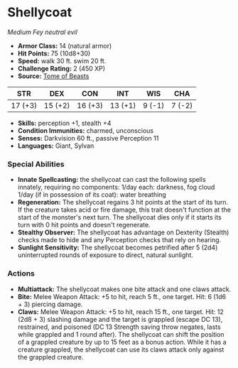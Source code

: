 # Shellycoat

*Medium* *Fey* *neutral evil*

- **Armor Class:** 14 (natural armor)
- **Hit Points:** 75 (10d8+30)
- **Speed:** walk 30 ft. swim 20 ft.
- **Challenge Rating:** 2 (450 XP)
- **Source:** [Tome of Beasts](https://koboldpress.com/kpstore/product/tome-of-beasts-for-5th-edition-print/)

| STR | DEX | CON | INT | WIS | CHA |
| --- | --- | --- | --- | --- | --- |
| 17 (+3) | 15 (+2) | 16 (+3) | 13 (+1) | 9 (-1) | 7 (-2) |

- **Skills:** perception +1, stealth +4
- **Condition Immunities:** charmed, unconscious
- **Senses:** Darkvision 60 ft., passive Perception 11
- **Languages:** Giant, Sylvan
### Special Abilities
- **Innate Spellcasting:** the shellycoat can cast the following spells innately, requiring no components:  1/day each: darkness, fog cloud  1/day (if in possession of its coat): water breathing
- **Regeneration:** The shellycoat regains 3 hit points at the start of its turn. If the creature takes acid or fire damage, this trait doesn't function at the start of the monster's next turn. The shellycoat dies only if it starts its turn with 0 hit points and doesn't regenerate.
- **Stealthy Observer:** The shellycoat has advantage on Dexterity (Stealth) checks made to hide and any Perception checks that rely on hearing.
- **Sunlight Sensitivity:** The shellycoat becomes petrified after 5 (2d4) uninterrupted rounds of exposure to direct, natural sunlight.
### Actions
- **Multiattack:** The shellycoat makes one bite attack and one claws attack.
- **Bite:** Melee Weapon Attack: +5 to hit, reach 5 ft., one target. Hit: 6 (1d6 + 3) piercing damage.
- **Claws:** Melee Weapon Attack: +5 to hit, reach 15 ft., one target. Hit: 12 (2d8 + 3) slashing damage and the target is grappled (escape DC 13), restrained, and poisoned (DC 13 Strength saving throw negates, lasts while grappled and 1 round after). The shellycoat can shift the position of a grappled creature by up to 15 feet as a bonus action. While it has a creature grappled, the shellycoat can use its claws attack only against the grappled creature.

